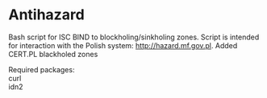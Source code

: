 # Antihazard
Bash script for ISC BIND to blockholing/sinkholing zones. Script is intended for interaction with the Polish system: http://hazard.mf.gov.pl.  Added CERT.PL blackholed zones

Required packages:<br>
curl<br>
idn2
